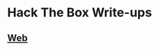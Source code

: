 # Hack The Box Write-ups

## [Web](https://github.com/hermh4cks/Write-ups/new/main/Hack-The-Box/Web/)

